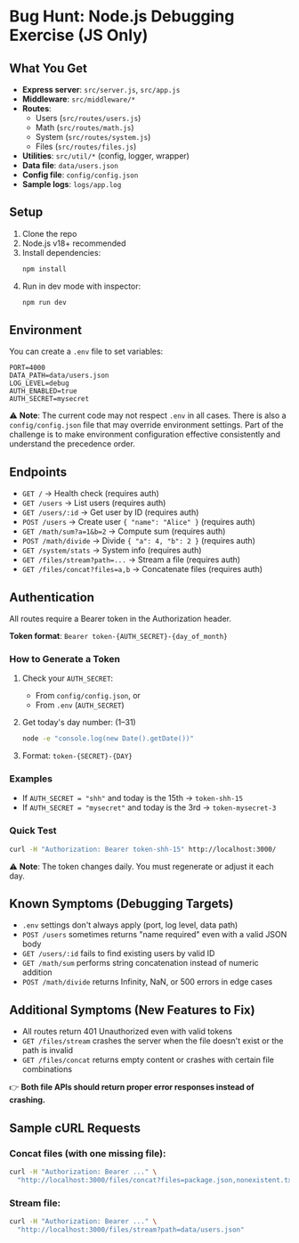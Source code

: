 # Bug Hunt: Node.js Debugging Exercise (JS Only)

## What You Get

- **Express server**: `src/server.js`, `src/app.js`
- **Middleware**: `src/middleware/*`
- **Routes**:
  - Users (`src/routes/users.js`)
  - Math (`src/routes/math.js`)
  - System (`src/routes/system.js`)
  - Files (`src/routes/files.js`)
- **Utilities**: `src/util/*` (config, logger, wrapper)
- **Data file**: `data/users.json`
- **Config file**: `config/config.json`
- **Sample logs**: `logs/app.log`

## Setup

1. Clone the repo
2. Node.js v18+ recommended
3. Install dependencies:
   ```bash
   npm install
   ```
4. Run in dev mode with inspector:
   ```bash
   npm run dev
   ```

## Environment

You can create a `.env` file to set variables:

```env
PORT=4000
DATA_PATH=data/users.json
LOG_LEVEL=debug
AUTH_ENABLED=true
AUTH_SECRET=mysecret
```

⚠️ **Note**: The current code may not respect `.env` in all cases. There is also a `config/config.json` file that may override environment settings. Part of the challenge is to make environment configuration effective consistently and understand the precedence order.

## Endpoints

- `GET /` → Health check (requires auth)
- `GET /users` → List users (requires auth)
- `GET /users/:id` → Get user by ID (requires auth)
- `POST /users` → Create user `{ "name": "Alice" }` (requires auth)
- `GET /math/sum?a=1&b=2` → Compute sum (requires auth)
- `POST /math/divide` → Divide `{ "a": 4, "b": 2 }` (requires auth)
- `GET /system/stats` → System info (requires auth)
- `GET /files/stream?path=...` → Stream a file (requires auth)
- `GET /files/concat?files=a,b` → Concatenate files (requires auth)

## Authentication

All routes require a Bearer token in the Authorization header.

**Token format**: `Bearer token-{AUTH_SECRET}-{day_of_month}`

### How to Generate a Token

1. Check your `AUTH_SECRET`:
   - From `config/config.json`, or
   - From `.env` (`AUTH_SECRET`)

2. Get today's day number: (1–31)
   ```bash
   node -e "console.log(new Date().getDate())"
   ```

3. Format: `token-{SECRET}-{DAY}`

### Examples

- If `AUTH_SECRET = "shh"` and today is the 15th → `token-shh-15`
- If `AUTH_SECRET = "mysecret"` and today is the 3rd → `token-mysecret-3`

### Quick Test

```bash
curl -H "Authorization: Bearer token-shh-15" http://localhost:3000/
```

⚠️ **Note**: The token changes daily. You must regenerate or adjust it each day.

## Known Symptoms (Debugging Targets)

- `.env` settings don't always apply (port, log level, data path)
- `POST /users` sometimes returns "name required" even with a valid JSON body
- `GET /users/:id` fails to find existing users by valid ID
- `GET /math/sum` performs string concatenation instead of numeric addition
- `POST /math/divide` returns Infinity, NaN, or 500 errors in edge cases

## Additional Symptoms (New Features to Fix)

- All routes return 401 Unauthorized even with valid tokens
- `GET /files/stream` crashes the server when the file doesn't exist or the path is invalid
- `GET /files/concat` returns empty content or crashes with certain file combinations

👉 **Both file APIs should return proper error responses instead of crashing.**

## Sample cURL Requests

### Concat files (with one missing file):
```bash
curl -H "Authorization: Bearer ..." \
  "http://localhost:3000/files/concat?files=package.json,nonexistent.txt"
```

### Stream file:
```bash
curl -H "Authorization: Bearer ..." \
  "http://localhost:3000/files/stream?path=data/users.json"
```
